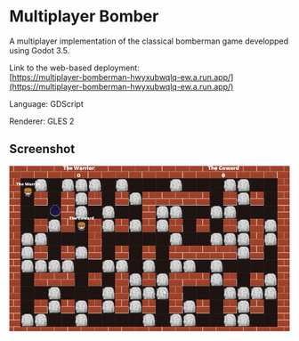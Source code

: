 # Multiplayer Bomber

A multiplayer implementation of the classical bomberman game developped using Godot 3.5.

Link to the web-based deployment:  
[https://multiplayer-bomberman-hwyxubwqlq-ew.a.run.app/](https://multiplayer-bomberman-hwyxubwqlq-ew.a.run.app/)

Language: GDScript

Renderer: GLES 2

## Screenshot

![Screenshot](screenshots/bomber.png)
